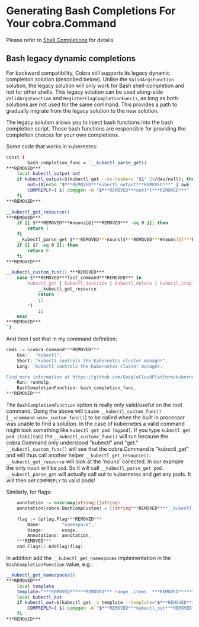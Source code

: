 # Generating Bash Completions For Your cobra.Command

Please refer to [Shell Completions](shell_completions.md) for details.

## Bash legacy dynamic completions

For backward compatibility, Cobra still supports its legacy dynamic completion solution (described below).  Unlike the `ValidArgsFunction` solution, the legacy solution will only work for Bash shell-completion and not for other shells. This legacy solution can be used along-side `ValidArgsFunction` and `RegisterFlagCompletionFunc()`, as long as both solutions are not used for the same command.  This provides a path to gradually migrate from the legacy solution to the new solution.

The legacy solution allows you to inject bash functions into the bash completion script.  Those bash functions are responsible for providing the completion choices for your own completions.

Some code that works in kubernetes:

```bash
const (
        bash_completion_func = `__kubectl_parse_get()
***REMOVED***
    local kubectl_output out
    if kubectl_output=$(kubectl get --no-headers "$1" 2>/dev/null); then
        out=($(echo "$***REMOVED***kubectl_output***REMOVED***" | awk '***REMOVED***print $1***REMOVED***'))
        COMPREPLY=( $( compgen -W "$***REMOVED***out[*]***REMOVED***" -- "$cur" ) )
    fi
***REMOVED***

__kubectl_get_resource()
***REMOVED***
    if [[ $***REMOVED***#nouns[@]***REMOVED*** -eq 0 ]]; then
        return 1
    fi
    __kubectl_parse_get $***REMOVED***nouns[$***REMOVED***#nouns[@]***REMOVED*** -1]***REMOVED***
    if [[ $? -eq 0 ]]; then
        return 0
    fi
***REMOVED***

__kubectl_custom_func() ***REMOVED***
    case $***REMOVED***last_command***REMOVED*** in
        kubectl_get | kubectl_describe | kubectl_delete | kubectl_stop)
            __kubectl_get_resource
            return
            ;;
        *)
            ;;
    esac
***REMOVED***
`)
```

And then I set that in my command definition:

```go
cmds := &cobra.Command***REMOVED***
	Use:   "kubectl",
	Short: "kubectl controls the Kubernetes cluster manager",
	Long: `kubectl controls the Kubernetes cluster manager.

Find more information at https://github.com/GoogleCloudPlatform/kubernetes.`,
	Run: runHelp,
	BashCompletionFunction: bash_completion_func,
***REMOVED***
```

The `BashCompletionFunction` option is really only valid/useful on the root command. Doing the above will cause `__kubectl_custom_func()` (`__<command-use>_custom_func()`) to be called when the built in processor was unable to find a solution. In the case of kubernetes a valid command might look something like `kubectl get pod [mypod]`. If you type `kubectl get pod [tab][tab]` the `__kubectl_customc_func()` will run because the cobra.Command only understood "kubectl" and "get." `__kubectl_custom_func()` will see that the cobra.Command is "kubectl_get" and will thus call another helper `__kubectl_get_resource()`.  `__kubectl_get_resource` will look at the 'nouns' collected. In our example the only noun will be `pod`.  So it will call `__kubectl_parse_get pod`.  `__kubectl_parse_get` will actually call out to kubernetes and get any pods.  It will then set `COMPREPLY` to valid pods!

Similarly, for flags:

```go
	annotation := make(map[string][]string)
	annotation[cobra.BashCompCustom] = []string***REMOVED***"__kubectl_get_namespaces"***REMOVED***

	flag := &pflag.Flag***REMOVED***
		Name:        "namespace",
		Usage:       usage,
		Annotations: annotation,
	***REMOVED***
	cmd.Flags().AddFlag(flag)
```

In addition add the `__kubectl_get_namespaces` implementation in the `BashCompletionFunction`
value, e.g.:

```bash
__kubectl_get_namespaces()
***REMOVED***
    local template
    template="***REMOVED******REMOVED*** range .items  ***REMOVED******REMOVED******REMOVED******REMOVED*** .metadata.name ***REMOVED******REMOVED*** ***REMOVED******REMOVED*** end ***REMOVED******REMOVED***"
    local kubectl_out
    if kubectl_out=$(kubectl get -o template --template="$***REMOVED***template***REMOVED***" namespace 2>/dev/null); then
        COMPREPLY=( $( compgen -W "$***REMOVED***kubectl_out***REMOVED***[*]" -- "$cur" ) )
    fi
***REMOVED***
```
